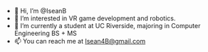 - 👋 Hi, I’m @IseanB
- 👀 I’m interested in VR game development and robotics. 
- 🌱 I’m currently a student at UC Riverside, majoring in Computer Engineering BS + MS
- 📫 You can reach me at Isean4B@gmail.com

